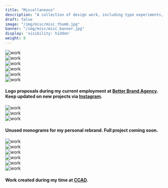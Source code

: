 ```yaml
---
title: "Miscellaneous"
description: "A collection of design work, including type experiments, logos & symbols."
draft: false
image: "/img/misc/misc_thumb.jpg"
banner: "/img/misc/misc_banner.jpg"
display: 'visibility: hidden'
weight: 8
---
```


<div class="row">
    <div class="col-sm-4 col-xs-6">
        <img src="/img/misc/lumo.jpg" alt="work" class="media-img project-img">
    </div>
    <div class="col-sm-4 col-xs-6">
        <img src="/img/misc/wbtb_2.jpg" alt="work" class="media-img project-img">
    </div>
    <div class="col-sm-4 col-xs-6">
        <img src="/img/misc/wbtb_1.jpg" alt="work" class="media-img project-img">
    </div>
    <div class="col-sm-4 col-xs-6">
        <img src="/img/misc/cb1.jpg" alt="work" class="media-img project-img">
    </div>
    <div class="col-sm-4 col-xs-6">
        <img src="/img/misc/cb3.jpg" alt="work" class="media-img project-img">
    </div>
    <div class="col-sm-4 col-xs-6">
        <img src="/img/misc/cb2.jpg" alt="work" class="media-img project-img">
    </div>
    <div class="col-sm-12">
        <h4>Logo proposals during my current employment at <a href="https://www.betterbrandagency.com/" class="better-link">Better Brand Agency</a>. Keep updated on new projects via <a href="https://www.instagram.com/designer.matt/">Instagram</a>.</h4>
    </div>
    <div class="col-sm-4 col-xs-6">
        <img src="/img/misc/mg1.jpg" alt="work" class="media-img project-img">
    </div>
    <div class="col-sm-4 col-xs-6">
        <img src="/img/misc/mg2.jpg" alt="work" class="media-img project-img">
    </div>
    <div class="col-sm-4 col-xs-6">
        <img src="/img/misc/mg3.jpg" alt="work" class="media-img project-img">
    </div>
    <div class="col-sm-12">
        <h4>Unused monograms for my personal rebrand. Full project coming soon.</h4>
    </div>
    <div class="col-sm-4 col-xs-6">
        <img src="/img/misc/tofy1.jpg" alt="work" class="media-img project-img">
    </div>
    <div class="col-sm-4 col-xs-6">
        <img src="/img/misc/miscommunication.jpg" alt="work" class="media-img project-img">
    </div>
    <div class="col-sm-4 col-xs-6">
        <img src="/img/misc/l.jpg" alt="work" class="media-img project-img">
    </div>
    <div class="col-sm-4 col-xs-6">
        <img src="/img/misc/amped-icon.jpg" alt="work" class="media-img project-img">
    </div>
    <div class="col-sm-4 col-xs-6">
        <img src="/img/misc/mykri.jpg" alt="work" class="media-img project-img">
    </div>
    <div class="col-sm-4 col-xs-6">
        <img src="/img/misc/azmonogram.jpg" alt="work" class="media-img project-img">
    </div>
    <div class="col-sm-12">
        <h4>Work created during my time at <a href="../ss17/">CCAD</a>.</h4>
    </div>
</div>
